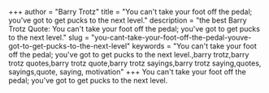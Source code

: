 +++
author = "Barry Trotz"
title = "You can't take your foot off the pedal; you've got to get pucks to the next level."
description = "the best Barry Trotz Quote: You can't take your foot off the pedal; you've got to get pucks to the next level."
slug = "you-cant-take-your-foot-off-the-pedal-youve-got-to-get-pucks-to-the-next-level"
keywords = "You can't take your foot off the pedal; you've got to get pucks to the next level.,barry trotz,barry trotz quotes,barry trotz quote,barry trotz sayings,barry trotz saying,quotes, sayings,quote, saying, motivation"
+++
You can't take your foot off the pedal; you've got to get pucks to the next level.
